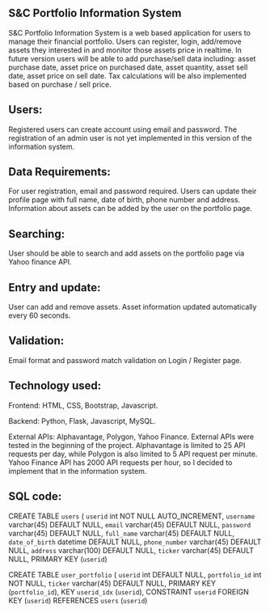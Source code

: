 ## S&C Portfolio Information System

S&C Portfolio Information System is a web based application for users to manage their financial portfolio. 
Users can register, login, add/remove assets they interested in and monitor those assets price in realtime.
In future version users will be able to add purchase/sell data including: asset purchase date, asset price on purchased date, asset quantity, 
asset sell date, asset price on sell date. Tax calculations will be also implemented based on purchase / sell price.

## Users:

Registered users can create account using email and password. The registration of an admin user is not yet implemented in this version of the information system.

## Data Requirements:

For user registration, email and password required. Users can update their profile page with full name, date of birth, phone number and address. Information about assets can be added by the user on the portfolio page.

## Searching:
User should be able to search and add assets on the portfolio page via Yahoo finance API. 

## Entry and update:
User can add and remove assets. Asset information updated automatically every 60 seconds.

## Validation:
Email format and password match validation on Login / Register page.

## Technology used:
Frontend: HTML, CSS, Bootstrap, Javascript.

Backend: Python, Flask, Javascript, MySQL.

External APIs: Alphavantage, Polygon, Yahoo Finance. 
External APIs were tested in the beginning of the project. Alphavantage is limited to 25 API requests per day, while Polygon is also limited to 5 API request per minute. Yahoo Finance API has 2000 API requests per hour, so I decided to implement that in the information system.


## SQL code:

CREATE TABLE `users` (
  `userid` int NOT NULL AUTO_INCREMENT,
  `username` varchar(45) DEFAULT NULL,
  `email` varchar(45) DEFAULT NULL,
  `password` varchar(45) DEFAULT NULL,
  `full_name` varchar(45) DEFAULT NULL,
  `date_of_birth` datetime DEFAULT NULL,
  `phone_number` varchar(45) DEFAULT NULL,
  `address` varchar(100) DEFAULT NULL,
  `ticker` varchar(45) DEFAULT NULL,
  PRIMARY KEY (`userid`)

CREATE TABLE `user_portfolio` (
  `userid` int DEFAULT NULL,
  `portfolio_id` int NOT NULL,
  `ticker` varchar(45) DEFAULT NULL,
  PRIMARY KEY (`portfolio_id`),
  KEY `userid_idx` (`userid`),
  CONSTRAINT `userid` FOREIGN KEY (`userid`) REFERENCES `users` (`userid`)

